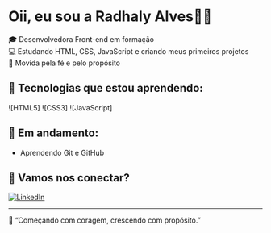 # Oii, eu sou a Radhaly Alves🩷✨

🎓 Desenvolvedora Front-end em formação  
💻 Estudando HTML, CSS, JavaScript e criando meus primeiros projetos  
🙏 Movida pela fé e pelo propósito  


## 🚀 Tecnologias que estou aprendendo:
![HTML5]
![CSS3]
![JavaScript]

## 🌱 Em andamento:

- Aprendendo Git e GitHub

## 🌟 Vamos nos conectar?
[![LinkedIn](https://img.shields.io/badge/-LinkedIn-0e76a8?style=flat&logo=linkedin&logoColor=white)](https://www.linkedin.com/in/radhaly-victoria-alves-97527722b)

---

🦋 “Começando com coragem, crescendo com propósito.”

